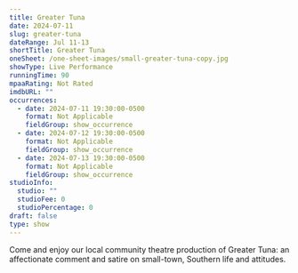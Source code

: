 ```yaml
---
title: Greater Tuna
date: 2024-07-11
slug: greater-tuna
dateRange: Jul 11-13
shortTitle: Greater Tuna
oneSheet: /one-sheet-images/small-greater-tuna-copy.jpg
showType: Live Performance
runningTime: 90
mpaaRating: Not Rated
imdbURL: ""
occurrences:
  - date: 2024-07-11 19:30:00-0500
    format: Not Applicable
    fieldGroup: show_occurrence
  - date: 2024-07-12 19:30:00-0500
    format: Not Applicable
    fieldGroup: show_occurrence
  - date: 2024-07-13 19:30:00-0500
    format: Not Applicable
    fieldGroup: show_occurrence
studioInfo:
  studio: ""
  studioFee: 0
  studioPercentage: 0
draft: false
type: show
---
```

Come and enjoy our local community theatre production of Greater Tuna: an affectionate comment and satire on small-town, Southern life and attitudes.